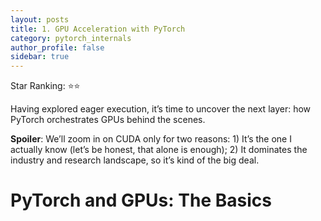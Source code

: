 ```yaml
---
layout: posts
title: 1. GPU Acceleration with PyTorch
category: pytorch_internals
author_profile: false
sidebar: true
---
```


Star Ranking: ⭐⭐

Having explored eager execution, it’s time to uncover the next layer: how PyTorch orchestrates GPUs
behind the scenes.

**Spoiler**: We’ll zoom in on CUDA only for two reasons: 1) It’s the one I actually know (let’s be
honest, that alone is enough); 2) It dominates the industry and research landscape, so it’s kind of
the big deal.

# PyTorch and GPUs: The Basics
